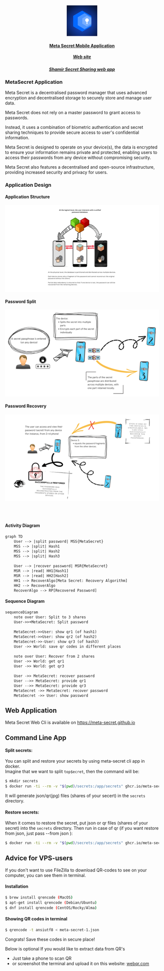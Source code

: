 
<p align="center">
  <img alt="Meta Secret" src="https://github.com/meta-secret/meta-secret-core/blob/main/docs/img/meta-secret-logo.png" width="100" />
  
  <h4 align="center"> <a href="https://apps.apple.com/app/metasecret/id1644286751">Meta Secret Mobile Application</a></h4>
  
  <h5 align="center"> <a href="https://meta-secret.org">Web site</a> </h5>
  <h5 align="center"> <a href="https://meta-secret.github.io">Shamir Secret Sharing web app</a> </h5>
</p>

### MetaSecret Application 
Meta Secret is a decentralised password manager that uses advanced encryption and decentralised storage to securely store and manage user data.

Meta Secret does not rely on a master password to grant access to passwords.

Instead, it uses a combination of biometric authentication and secret sharing techniques to provide secure access to user's confidential information.

Meta Secret is designed to operate on your device(s), the data is encrypted to ensure your information remains private and protected, enabling users to access their passwords from any device without compromising security.

Meta Secret also features a decentralised and open-source infrastructure, providing increased security and privacy for users.

### Application Design

#### Application Structure
![meta secret app picture](docs/img/app/meta-secret-app.png)

#### Password Split
![password split picture](docs/img/app/secret-split.png)

#### Password Recovery
![password recovery picture](docs/img/app/secret-recovery.png)


<br>
<br>

#### Activity Diagram
```mermaid
graph TD
    User --> |split password| MSS{MetaSecret}
    MSS --> |split| Hash1
    MSS --> |split| Hash2
    MSS --> |split| Hash3
    
    User --> |recover password| MSR{MetaSecret}
    MSR --> |read| HH1[Hash1]
    MSR --> |read| HH2[Hash2]
    HH1 --> RecoverAlgo[Meta Secret: Recovery Algorithm]
    HH2 --> RecoverAlgo
    RecoverAlgo --> RP[Recovered Password]
```

#### Sequence Diagram
```mermaid
sequenceDiagram
    note over User: Split to 3 shares
    User->>+MetaSecret: Split password
    
    MetaSecret->>User: show qr1 (of hash1)
    MetaSecret->>User: show qr2 (of hash2)
    MetaSecret->>-User: show qr3 (of hash3)
    User ->> World: save qr codes in different places

    note over User: Recover from 2 shares
    User ->> World: get qr1
    User ->> World: get qr3

    User ->> MetaSecret: recover password
    User -->> MetaSecret: provide qr1
    User -->> MetaSecret: provide qr3
    MetaSecret ->> MetaSecret: recover password
    MetaSecret ->> User: show password
```

## Web Application
Meta Secret Web Cli is available on https://meta-secret.github.io

## Command Line App

#### Split secrets:
You can split and restore your secrets by using meta-secret cli app in docker.
<br>
Imagine that we want to split `top$ecret`, then the command will be: 

```bash
$ mkdir secrets
$ docker run -ti --rm -v "$(pwd)/secrets:/app/secrets" ghcr.io/meta-secret/cli:latest split --secret top$ecret 
```

It will generate json/qr(jpg) files (shares of your secert) in the `secrets` directory.

#### Restore secrets:
When it comes to restore the secret, put json or qr files (shares of your secret) into the `secrets` directory.
Then run in case of qr (if you want restore from json, just pass --from json ):

```bash
$ docker run -ti --rm -v "$(pwd)/secrets:/app/secrets" ghcr.io/meta-secret/cli:latest restore --from qr 
```

## Advice for VPS-users
If you don't want to use FileZilla to download QR-codes to see on your computer, you can see them in terminal.

#### Installation
```bash
$ brew install qrencode (MacOS)
$ apt-get install qrencode (Debian/Ubuntu)
$ dnf install qrencode (CentOS/Rocky/Alma)
```

#### Showing QR codes in terminal
```bash
$ qrencode -t ansiutf8 < meta-secret-1.json
```

Congrats! Save these codes in secure place!

Below is optional
If you would like to extract data from QR's
  * Just take a phone to scan QR
  * or screenshot the terminal and upload it on this website: [webqr.com](https://webqr.com)

<br>
